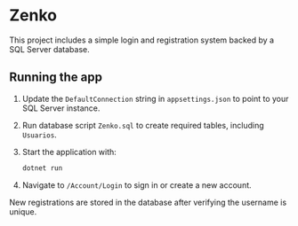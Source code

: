 # Zenko

This project includes a simple login and registration system backed by a SQL Server database.

## Running the app

1. Update the `DefaultConnection` string in `appsettings.json` to point to your SQL Server instance.
2. Run database script `Zenko.sql` to create required tables, including `Usuarios`.
3. Start the application with:
   
   ```bash
   dotnet run
   ```
4. Navigate to `/Account/Login` to sign in or create a new account.

New registrations are stored in the database after verifying the username is unique.
